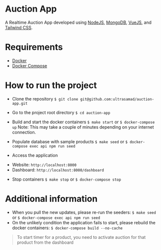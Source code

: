 # Auction App

A Realtime Auction App developed using [NodeJS](https://nodejs.dev/), [MongoDB](https://www.mongodb.com/), [VueJS](https://v3.vuejs.org/), and [Tailwind CSS](https://tailwindcss.com/).

# Requirements
 * [Docker](https://www.docker.com/)
 * [Docker Compose](https://docs.docker.com/compose/)

# How to run the project
 * Clone the repository `$ git clone git@github.com:ultrasamad/auction-app.git`
 * Go to the project root directory
 `$ cd auction-app`
 * Build and start the docker containers
 `$ make start` or `$ docker-compose up`
  Note: This may take a couple of minutes depending on your internet connection.

 * Populate database with sample products
 `$ make seed` or `$ docker-compose exec api npm run seed`

 * Access the application
  - Website: `http://localhost:8000`
  - Dashboard: `http://localhost:8000/dashboard`

 * Stop containers
 `$ make stop` or `$ docker-compose stop`

 # Additional information
 - When you pull the new updates, please re-run the seeders: `$ make seed` or `$ docker-compose exec api npm run seed `
 - On the unlikely condition the application fails to start, please rebuild the docker containers: `$ docker-compose build --no-cache`
 > To start timer for a product, you need to activate auction for that product from the dashboard
